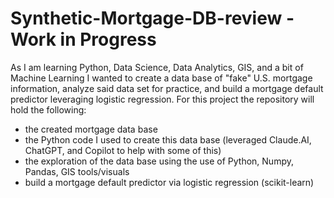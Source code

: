 # Synthetic-Mortgage-DB-review - Work in Progress

As I am learning Python, Data Science, Data Analytics, GIS, and a bit of Machine Learning I wanted to create a data base of "fake" U.S. mortgage information, analyze said data set for practice, and build a mortgage default predictor leveraging logistic regression. For this project the repository will hold the following:
 - the created mortgage data base
 - the Python code I used to create this data base (leveraged Claude.AI, ChatGPT, and Copilot to help with some of this)
 - the exploration of the data base using the use of Python, Numpy, Pandas, GIS tools/visuals
 - build a mortgage default predictor via logistic regression (scikit-learn)
